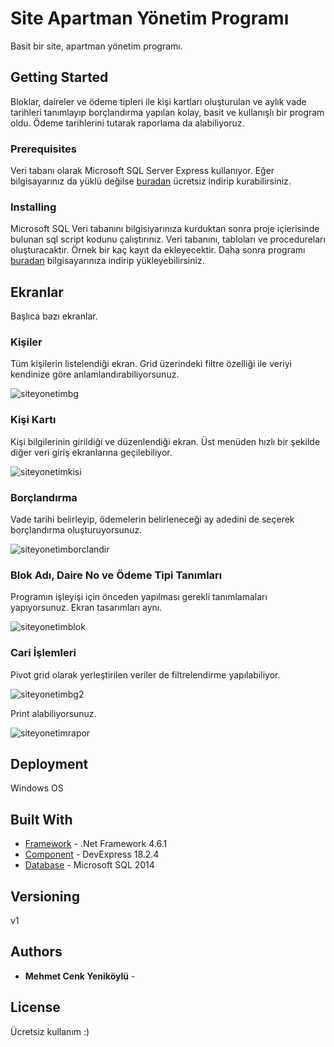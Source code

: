 # Site Apartman Yönetim Programı

Basit bir site, apartman yönetim programı.


## Getting Started

Bloklar, daireler ve ödeme tipleri ile kişi kartları oluşturulan ve aylık vade tarihleri tanımlayıp borçlandırma yapılan kolay, basit ve kullanışlı bir program oldu. Ödeme tarihlerini tutarak raporlama da alabiliyoruz.


### Prerequisites

Veri tabanı olarak Microsoft SQL Server Express kullanıyor. Eğer bilgisayarınız da yüklü değilse [buradan](https://www.microsoft.com/en-us/download/details.aspx?id=42299) ücretsiz indirip kurabilirsiniz.


### Installing

Microsoft SQL Veri tabanını bilgisiyarınıza kurduktan sonra proje içierisinde bulunan sql script kodunu çalıştırınız. Veri tabanını, tabloları ve procedureları oluşturacaktır. Örnek bir kaç kayıt da ekleyecektir. Daha sonra programı [buradan](https://github.com/mcyenikoylu/OzayTepeSiteYonetimi/blob/master/Setup/setup.exe) bilgisayarınıza indirip  yükleyebilirsiniz. 


## Ekranlar

Başlıca bazı ekranlar.

### Kişiler

Tüm kişilerin listelendiği ekran. Grid üzerindeki filtre özelliği ile veriyi kendinize göre anlamlandırabiliyorsunuz.

![siteyonetimbg](https://user-images.githubusercontent.com/12815851/76127715-72822b80-6013-11ea-9c86-665dd408d834.JPG)


### Kişi Kartı

Kişi bilgilerinin girildiği ve düzenlendiği ekran. Üst menüden hızlı bir şekilde diğer veri giriş ekranlarına geçilebiliyor.

![siteyonetimkisi](https://user-images.githubusercontent.com/12815851/76127820-c9880080-6013-11ea-831b-bdac3e03d056.JPG)

### Borçlandırma

Vade tarihi belirleyip, ödemelerin belirleneceği ay adedini de seçerek borçlandırma oluşturuyorsunuz.

![siteyonetimborclandir](https://user-images.githubusercontent.com/12815851/76128030-487d3900-6014-11ea-9f42-4431533a553f.JPG)

### Blok Adı, Daire No ve Ödeme Tipi Tanımları

Programın işleyişi için önceden yapılması gerekli tanımlamaları yapıyorsunuz. Ekran tasarımları aynı.

![siteyonetimblok](https://user-images.githubusercontent.com/12815851/76128142-8f6b2e80-6014-11ea-8f55-1a154d94c372.JPG)


### Cari İşlemleri

Pivot grid olarak yerleştirilen veriler de filtrelendirme yapılabiliyor.

![siteyonetimbg2](https://user-images.githubusercontent.com/12815851/76128298-fa1c6a00-6014-11ea-8767-d8c9d147b5d1.JPG)

Print alabiliyorsunuz.

![siteyonetimrapor](https://user-images.githubusercontent.com/12815851/76128370-364fca80-6015-11ea-8f0f-0e451815a85e.JPG)



## Deployment

Windows OS

## Built With

* [Framework](https://support.microsoft.com/tr-tr/help/3102436/the-net-framework-4-6-1-offline-installer-for-windows) - .Net Framework 4.6.1
* [Component](https://www.devexpress.com/) - DevExpress 18.2.4
* [Database](https://www.microsoft.com/en-us/download/details.aspx?id=42299) - Microsoft SQL 2014

## Versioning

v1

## Authors

* **Mehmet Cenk Yeniköylü** - 

## License

Ücretsiz kullanım :)
